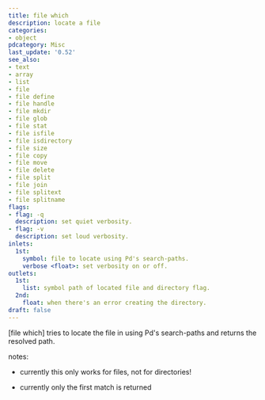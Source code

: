 ```yaml
---
title: file which
description: locate a file
categories:
- object
pdcategory: Misc
last_update: '0.52'
see_also:
- text
- array
- list
- file
- file define
- file handle
- file mkdir
- file glob
- file stat
- file isfile
- file isdirectory
- file size
- file copy
- file move
- file delete
- file split
- file join
- file splitext
- file splitname
flags:
- flag: -q
  description: set quiet verbosity.
- flag: -v
  description: set loud verbosity.
inlets:
  1st:
    symbol: file to locate using Pd's search-paths.
    verbose <float>: set verbosity on or off.
outlets:
  1st:
    list: symbol path of located file and directory flag.
  2nd:
    float: when there's an error creating the directory.
draft: false
---
```

[file which] tries to locate the file in using Pd's search-paths and returns the resolved path.

notes:

- currently this only works for files, not for directories!

- currently only the first match is returned
